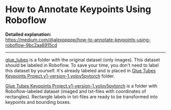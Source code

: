 # How to Annotate Keypoints Using Roboflow

**Detailed explanation:**  
https://medium.com/@alexppppp/how-to-annotate-keypoints-using-roboflow-9bc2aa8915cd  

---

[glue_tubes](glue_tubes) is a folder with the original dataset (only images). This dataset should be labeled in Roboflow. To save your time, you don't need to label this dataset by yourself. It's already labeled and is placed in [Glue Tubes Keypoints Project.v1-version-1.yolov5pytorch](Glue%20Tubes%20Keypoints%20Project.v1-version-1.yolov5pytorch) folder.

[Glue Tubes Keypoints Project.v1-version-1.yolov5pytorch](Glue%20Tubes%20Keypoints%20Project.v1-version-1.yolov5pytorch) is a folder with Roboflow-labeled dataset (imaged and txt-files with coordinates of rectangles). Rectangle labels in txt-files are ready to be transformed into keypoints and bounding boxes.
